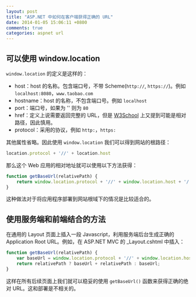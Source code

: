 ```yaml
---
layout: post
title: "ASP.NET 中如何在客户端获得正确的 URL"
date: 2014-01-05 15:06:11 +0800
comments: true
categories: aspnet url
---
```


## 可以使用 window.location

`window.location` 的定义是这样的：

* host：host 的名称。包含端口号，不带 Scheme(`http://`, `https://`)。例如 `localhost:8080`，`www.taobao.com`
* hostname：host 的名称，不包含端口号。例如 `localhost`
* port：端口号，如果为 '' 则为 `80`
* href：定义上说需要返回完整的 URL，但是 [W3School](http://www.w3schools.com/jsref/obj_location.asp) 上又提到可能是相对路径，因此慎用。
* protocol：采用的协议，例如 `http:`，`https:`

其他属性省略。因此使用 `window.location` 我们可以得到网站的根路径：

``` javascript
location.protocol + '//' + location.host
```

那么这个 Web 应用的相对地址就可以使用以下方法获得：

``` javascript
function getBaseUrl(relativePath) {
    return window.location.protocol + '//' + window.location.host + '/' + relativePath;
}
```

这种做法对于将应用程序部署到网站根域下的情况是比较适合的。

## 使用服务端和前端结合的方法

在通用的 Layout 页面上插入一段 Javascript，利用服务端后台生成正确的 Application Root URL。例如，在 ASP.NET MVC 的 _Layout.cshtml 中插入：

``` javascript
function getBaseUrl(relativePath) {
    var baseUrl = window.location.protocol + '//' + window.location.host + '@Url.Content("~")';
    return relativePath ? baseUrl + relativePath : baseUrl;
}
```

这样在所有后续页面上我们就可以稳妥的使用 `getBaseUrl()` 函数来获得正确的绝对 URL。这和部署是不相关的。